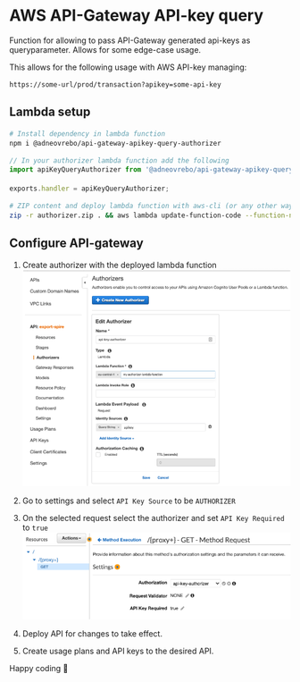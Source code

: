 # AWS API-Gateway API-key query

Function for allowing to pass API-Gateway generated api-keys as queryparameter. Allows for some edge-case usage. 

This allows for the following usage with AWS API-key managing:
```
https://some-url/prod/transaction?apikey=some-api-key
```

## Lambda setup
```bash
# Install dependency in lambda function
npm i @adneovrebo/api-gateway-apikey-query-authorizer
```

```typescript
// In your authorizer lambda function add the following
import apiKeyQueryAuthorizer from '@adneovrebo/api-gateway-apikey-query-authorizer';

exports.handler = apiKeyQueryAuthorizer;
```

```bash
# ZIP content and deploy lambda function with aws-cli (or any other way you like)
zip -r authorizer.zip . && aws lambda update-function-code --function-name <FunctionName> --zip-file fileb://authorizer.zip
```

## Configure API-gateway

1. Create authorizer with the deployed lambda function
![Create Authorizer](https://raw.githubusercontent.com/adneovrebo/aws-api-gateway-apikey-query/master/images/create-authorizer.png "Create Authorizer")

2. Go to settings and select ``API Key Source`` to be ``AUTHORIZER``

3. On the selected request select the authorizer and set ```API Key Required``` to ```true```
![Create Authorizer](https://raw.githubusercontent.com/adneovrebo/aws-api-gateway-apikey-query/master/images/set-authorizer-on-method.png "Create Authorizer")

4. Deploy API for changes to take effect.

5. Create usage plans and API keys to the desired API. 

Happy coding 🎉